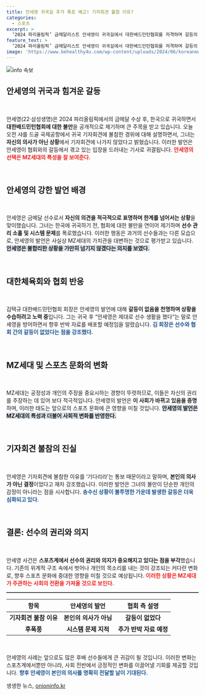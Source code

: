```yaml
---
title: 안세영 귀국길 추가 폭로 예고! 기자회견 불참 이유?
categories:
  - 스포츠
excerpt: >
  ‘2024 파리올림픽’ 금메달리스트 안세영이 귀국길에서 대한배드민턴협회를 저격하며 갈등의 실체를 드러냈다. “한국 가서 다 이야기하겠다”는 그의 발언은 MZ세대의 당당한 목소리를 담고 있다. 과연 그가 밝힐 진실은 무엇일까?
feature_text: >
  ‘2024 파리올림픽’ 금메달리스트 안세영이 귀국길에서 대한배드민턴협회를 저격하며 갈등의 실체를 드러냈다. “한국 가서 다 이야기하겠다”는 그의 발언은 MZ세대의 당당한 목소리를 담고 있다. 과연 그가 밝힐 진실은 무엇일까?
image: 'https://www.behealthy4u.com/wp-content/uploads/2024/06/koreanews.jpg'
---
```


<p><img src="https://www.behealthy4u.com/wp-content/uploads/2024/06/koreanews.jpg" alt="info 속보" /></p>

<h2 data-ke-size="size26">안세영의 귀국과 힘겨운 갈등</h2>

<p data-ke-size="size16">&nbsp;</p>

<p>안세영(22·삼성생명)은 2024 파리올림픽에서의 금메달 수상 후, 한국으로 귀국하면서 <strong>대한배드민턴협회에 대한 불만</strong>을 공개적으로 제기하며 큰 주목을 받고 있습니다. 오늘 오전 샤를 드골 국제공항에서 귀국 기자회견에 불참한 경위에 대해 설명하면서, 그녀는 <strong>자신의 의사가 아닌 상황</strong>에서 기자회견에 나가지 않았다고 밝혔습니다. 이러한 발언은 안세영이 협회와의 갈등에서 겪고 있는 입장을 드러내는 기사로 귀결됩니다. <b><span style="color: #ee2323;">안세영의 선택은 MZ세대의 특성을 잘 보여준다.</span></b></p>

<p data-ke-size="size16">&nbsp;</p>

<h2 data-ke-size="size26">안세영의 강한 발언 배경</h2>

<p data-ke-size="size16">&nbsp;</p>

<p>안세영은 금메달 선수로서 <strong>자신의 의견을 적극적으로 표명하며 한계를 넘어서는 상황</strong>을 맞이했습니다. 그녀는 한국에 귀국하기 전, 협회에 대한 불만을 연이어 제기하며 <strong>선수 관리 소홀 및 시스템 문제</strong>를 폭로했습니다. 이러한 행동은 과거의 선수들과는 다른 모습으로, 안세영의 발언은 사실상 MZ세대의 가치관을 대변하는 것으로 평가받고 있습니다. <b><span style="background-color: #21538527;">안세영은 불합리한 상황을 가만히 넘기지 않겠다는 의지를 보였다.</span></b></p>

<p data-ke-size="size16">&nbsp;</p>

<h2 data-ke-size="size26">대한체육회와 협회 반응</h2>

<p data-ke-size="size16">&nbsp;</p>

<p>김택규 대한배드민턴협회 회장은 안세영의 발언에 대해 <strong>갈등이 없음을 천명하며 상황을 수습하려고 노력 중</strong>입니다. 그는 귀국 후 “안세영은 제대로 선수 생활을 했다”는 말로 안세영을 방어하면서 향후 반박 자료를 배포할 예정임을 알렸습니다. <b><span style="color: #1a5490;">김 회장은 선수와 협회 간의 갈등이 없었다는 점을 강조했다.</span></b></p>

<p data-ke-size="size16">&nbsp;</p>

<h2 data-ke-size="size26">MZ세대 및 스포츠 문화의 변화</h2>

<p data-ke-size="size16">&nbsp;</p>

<p>MZ세대는 공정성과 개인의 주장을 중요시하는 경향이 뚜렷하므로, 이들은 자신의 권리를 주장하는 데 있어 보다 적극적입니다. 안세영의 발언은 <strong>이 사회가 바뀌고 있음을 증명</strong>하며, 이러한 태도는 앞으로의 스포츠 문화에 큰 영향을 미칠 것입니다. <b><span style="background-color: #21538527;">안세영의 발언은 MZ세대의 특성과 더불어 사회적 변화를 반영한다.</span></b></p>

<p data-ke-size="size16">&nbsp;</p>

<h2 data-ke-size="size26">기자회견 불참의 진실</h2>

<p data-ke-size="size16">&nbsp;</p>

<p>안세영은 기자회견에 불참한 이유를 ‘기다리라’는 통보 때문이라고 말하며, <strong>본인의 의사가 아닌 결정</strong>이었다고 재차 강조했습니다. 이러한 발언은 그녀의 불만이 단순한 개인의 감정이 아니라는 점을 시사합니다. <b><span style="color: #1a5490;">송수신 상황이 불투명한 가운데 발생한 갈등은 더욱 심화되고 있다.</span></b></p>

<p data-ke-size="size16">&nbsp;</p>

<h2 data-ke-size="size26">결론: 선수의 권리와 의지</h2>

<p data-ke-size="size16">&nbsp;</p>

<p>안세영 사건은 <strong>스포츠계에서 선수의 권리와 의지가 중요해지고 있다는 점을 부각</strong>했습니다. 기존의 위계적 구조 속에서 벗어나 개인의 목소리를 내는 것이 강조되는 커다란 변화로, 향후 스포츠 문화에 중대한 영향을 미칠 것으로 예상됩니다. <b><span style="color: #ee2323;">이러한 상황은 MZ세대가 주관하는 사회의 전환을 가져올 것으로 보인다.</span></b></p>

<hr style="height:2px;border:none;color:#333;background-color:#333;"/>

<table>
    <thead>
        <tr>
            <th><b>항목</b></th>
            <th><b>안세영의 발언</b></th>
            <th><b>협회 측 설명</b></th>
        </tr>
    </thead>
    <tbody>
        <tr>
            <td style="text-align: center; height: 17px;"><b>기자회견 불참 이유</b></td>
            <td style="text-align: center; height: 17px;"><b>본인의 의사가 아님</b></td>
            <td style="text-align: center; height: 17px;"><b>갈등이 없었다</b></td>
        </tr>
        <tr>
            <td style="text-align: center; height: 17px;"><b>후폭풍</b></td>
            <td style="text-align: center; height: 17px;"><b>시스템 문제 지적</b></td>
            <td style="text-align: center; height: 17px;"><b>추가 반박 자료 예정</b></td>
        </tr>
    </tbody>
</table>

<p data-ke-size="size16">&nbsp;</p>

<p>안세영의 사례는 앞으로도 많은 후배 선수들에게 큰 귀감이 될 것입니다. 이러한 변화는 스포츠계에서뿐만 아니라, 사회 전반에서 긍정적인 변화를 이끌어낼 기회를 제공할 것입니다. <b><span style="color: #1a5490;">향후 안세영이 본인의 의사를 명확히 전달할 날이 기대된다.</span></b></p>
생생한 뉴스, <a href="https://onioninfo.kr" rel="dofollow">onioninfo.kr</a>


